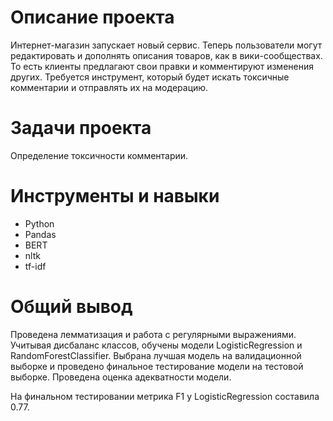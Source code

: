 
# Описание проекта
Интернет-магазин запускает новый сервис. Теперь пользователи могут редактировать и дополнять описания товаров, как в вики-сообществах. То есть клиенты предлагают свои правки и комментируют изменения других. Требуется инструмент, который будет искать токсичные комментарии и отправлять их на модерацию.

# Задачи проекта
Определение токсичности комментарии.

# Инструменты и навыки
- Python
- Pandas
- BERT 
- nltk
- tf-idf

# Общий вывод
Проведена лемматизация и работа с регулярными выражениями. Учитывая дисбаланс классов, обучены модели LogisticRegression и RandomForestClassifier. Выбрана лучшая модель на валидационной выборке и проведено финальное тестирование модели на тестовой выборке. Проведена оценка адекватности модели.

На финальном тестировании метрика F1 у LogisticRegression составила 0.77.
